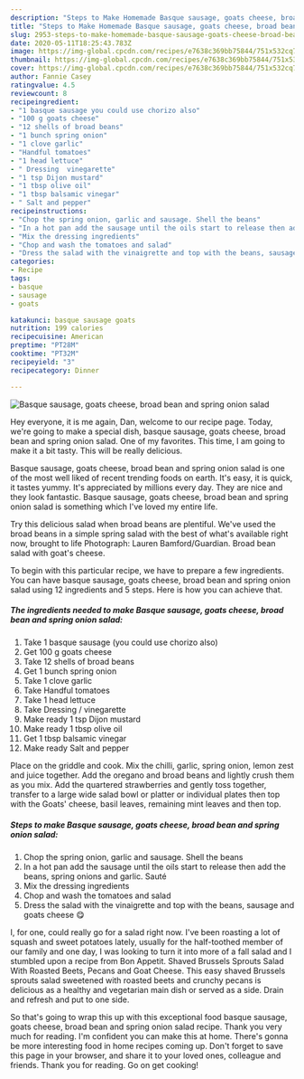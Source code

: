 ```yaml
---
description: "Steps to Make Homemade Basque sausage, goats cheese, broad bean and spring onion salad"
title: "Steps to Make Homemade Basque sausage, goats cheese, broad bean and spring onion salad"
slug: 2953-steps-to-make-homemade-basque-sausage-goats-cheese-broad-bean-and-spring-onion-salad
date: 2020-05-11T18:25:43.783Z
image: https://img-global.cpcdn.com/recipes/e7638c369bb75844/751x532cq70/basque-sausage-goats-cheese-broad-bean-and-spring-onion-salad-recipe-main-photo.jpg
thumbnail: https://img-global.cpcdn.com/recipes/e7638c369bb75844/751x532cq70/basque-sausage-goats-cheese-broad-bean-and-spring-onion-salad-recipe-main-photo.jpg
cover: https://img-global.cpcdn.com/recipes/e7638c369bb75844/751x532cq70/basque-sausage-goats-cheese-broad-bean-and-spring-onion-salad-recipe-main-photo.jpg
author: Fannie Casey
ratingvalue: 4.5
reviewcount: 8
recipeingredient:
- "1 basque sausage you could use chorizo also"
- "100 g goats cheese"
- "12 shells of broad beans"
- "1 bunch spring onion"
- "1 clove garlic"
- "Handful tomatoes"
- "1 head lettuce"
- " Dressing  vinegarette"
- "1 tsp Dijon mustard"
- "1 tbsp olive oil"
- "1 tbsp balsamic vinegar"
- " Salt and pepper"
recipeinstructions:
- "Chop the spring onion, garlic and sausage. Shell the beans"
- "In a hot pan add the sausage until the oils start to release then add the beans, spring onions and garlic. Sauté"
- "Mix the dressing ingredients"
- "Chop and wash the tomatoes and salad"
- "Dress the salad with the vinaigrette and top with the beans, sausage and goats cheese 😋"
categories:
- Recipe
tags:
- basque
- sausage
- goats

katakunci: basque sausage goats 
nutrition: 199 calories
recipecuisine: American
preptime: "PT28M"
cooktime: "PT32M"
recipeyield: "3"
recipecategory: Dinner

---
```



![Basque sausage, goats cheese, broad bean and spring onion salad](https://img-global.cpcdn.com/recipes/e7638c369bb75844/751x532cq70/basque-sausage-goats-cheese-broad-bean-and-spring-onion-salad-recipe-main-photo.jpg)

Hey everyone, it is me again, Dan, welcome to our recipe page. Today, we're going to make a special dish, basque sausage, goats cheese, broad bean and spring onion salad. One of my favorites. This time, I am going to make it a bit tasty. This will be really delicious.

Basque sausage, goats cheese, broad bean and spring onion salad is one of the most well liked of recent trending foods on earth. It's easy, it is quick, it tastes yummy. It's appreciated by millions every day. They are nice and they look fantastic. Basque sausage, goats cheese, broad bean and spring onion salad is something which I've loved my entire life.

Try this delicious salad when broad beans are plentiful. We&#39;ve used the broad beans in a simple spring salad with the best of what&#39;s available right now, brought to life Photograph: Lauren Bamford/Guardian. Broad bean salad with goat&#39;s cheese.


To begin with this particular recipe, we have to prepare a few ingredients. You can have basque sausage, goats cheese, broad bean and spring onion salad using 12 ingredients and 5 steps. Here is how you can achieve that.

<!--inarticleads1-->

##### The ingredients needed to make Basque sausage, goats cheese, broad bean and spring onion salad:

1. Take 1 basque sausage (you could use chorizo also)
1. Get 100 g goats cheese
1. Take 12 shells of broad beans
1. Get 1 bunch spring onion
1. Take 1 clove garlic
1. Take Handful tomatoes
1. Take 1 head lettuce
1. Take  Dressing / vinegarette
1. Make ready 1 tsp Dijon mustard
1. Make ready 1 tbsp olive oil
1. Get 1 tbsp balsamic vinegar
1. Make ready  Salt and pepper


Place on the griddle and cook. Mix the chilli, garlic, spring onion, lemon zest and juice together. Add the oregano and broad beans and lightly crush them as you mix. Add the quartered strawberries and gently toss together, transfer to a large wide salad bowl or platter or individual plates then top with the Goats&#39; cheese, basil leaves, remaining mint leaves and then top. 

<!--inarticleads2-->

##### Steps to make Basque sausage, goats cheese, broad bean and spring onion salad:

1. Chop the spring onion, garlic and sausage. Shell the beans
1. In a hot pan add the sausage until the oils start to release then add the beans, spring onions and garlic. Sauté
1. Mix the dressing ingredients
1. Chop and wash the tomatoes and salad
1. Dress the salad with the vinaigrette and top with the beans, sausage and goats cheese 😋


I, for one, could really go for a salad right now. I&#39;ve been roasting a lot of squash and sweet potatoes lately, usually for the half-toothed member of our family and one day, I was looking to turn it into more of a fall salad and I stumbled upon a recipe from Bon Appetit. Shaved Brussels Sprouts Salad With Roasted Beets, Pecans and Goat Cheese. This easy shaved Brussels sprouts salad sweetened with roasted beets and crunchy pecans is delicious as a healthy and vegetarian main dish or served as a side. Drain and refresh and put to one side. 

So that's going to wrap this up with this exceptional food basque sausage, goats cheese, broad bean and spring onion salad recipe. Thank you very much for reading. I'm confident you can make this at home. There's gonna be more interesting food in home recipes coming up. Don't forget to save this page in your browser, and share it to your loved ones, colleague and friends. Thank you for reading. Go on get cooking!
